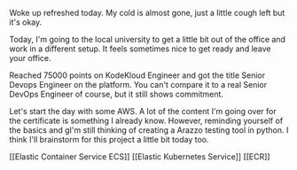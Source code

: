 Woke up refreshed today. My cold is almost gone, just a little cough left but it's okay.

Today, I'm going to the local university to get a little bit out of the office and work in a different setup. It feels sometimes nice to get ready and leave your office.

Reached 75000 points on KodeKloud Engineer and got the title Senior Devops Engineer on the platform. You can't compare it to a real Senior DevOps Engineer of course, but it still shows commitment. 

Let's start the day with some AWS. A lot of the content I'm going over for the certificate is something I already know. However, reminding yourself of the basics and gI'm still thinking of creating a Arazzo testing tool in python. I think I'll brainstorm for this project a little bit today too.

[[Elastic Container Service ECS]]
[[Elastic Kubernetes Service]]
[[ECR]]
